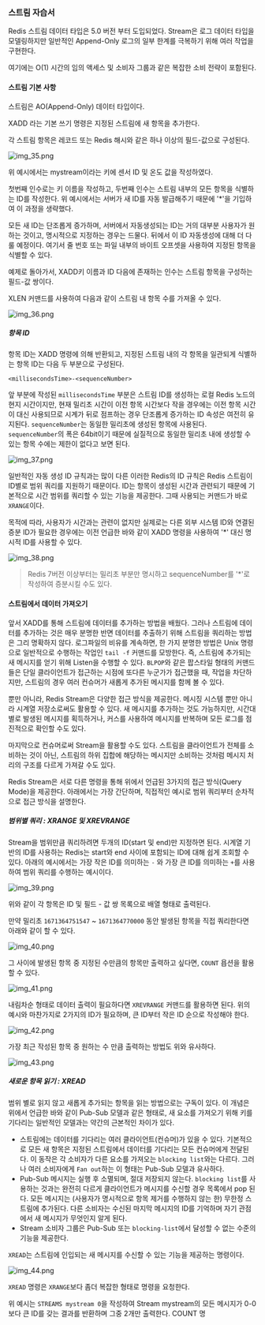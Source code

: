 ### 스트림 자습서

Redis 스트림 데이터 타입은 5.0 버전 부터 도입되었다.
Stream은 로그 데이터 타입을 모델링하지만 일반적인 Append-Only 로그의 일부 한계를 극복하기 위해 여러 작업을 구현한다.

여기에는 O(1) 시간의 임의 액세스 및 소비자 그룹과 같은 복잡한 소비 전략이 포함된다.

#### 스트림 기본 사항

스트림은 AO(Append-Only) 데이터 타입이다.

XADD 라는 기본 쓰기 명령은 지정된 스트림에 새 항목을 추가한다.

각 스트림 항목은 레코드 또는 Redis 해시와 같은 하나 이상의 필드-값으로 구성된다.

![img_35.png](img/img_35.png)

위 예시에서는 mystream이라는 키에 센서 ID 및 온도 값을 작성하였다.

첫번째 인수로는 키 이름을 작성하고, 두번째 인수는 스트림 내부의 모든 항목을 식별하는 ID를 작성한다.
위 예시에서는 서버가 새 ID를 자동 발급해주기 때문에 '*'을 기입하여 이 과정을 생략했다.

모든 새 ID는 단조롭게 증가하며, 서버에서 자동생성되는 ID는 거의 대부분 사용자가 원하는 것이고, 명시적으로 지정하는 경우는 드물다.
뒤에서 이 ID 자동생성에 대해 더 다룰 예정이다. 여기서 줄 번호 또는 파일 내부의 바이트 오프셋을 사용하여 지정된 항목을 식별할 수 있다.

예제로 돌아가서, XADD키 이름과 ID 다음에 존재하는 인수는 스트림 항목을 구성하는 필드-값 쌍이다.

XLEN 커맨드를 사용하여 다음과 같이 스트림 내 항목 수를 가져올 수 있다.

![img_36.png](img/img_36.png)

##### 항목 ID

항목 ID는 XADD 명령에 의해 반환되고, 지정된 스트림 내의 각 항목을 일관되게 식별하는 항목 ID는 다음 두 부분으로 구성된다.

```
<millisecondsTime>-<sequenceNumber>
```

앞 부분에 작성된 `millisecondsTime` 부분은 스트림 ID를 생성하는 로컬 Redis 노드의 현지 시간이지만, 현재 밀리초 시간이 이전 항목 시간보다 작을 경우에는 이전 항목 시간이 대신 사용되므로 시계가 뒤로 점프하는 경우 단조롭게 증가하는 ID 속성은 여전히 유지된다.
`sequenceNumber`는 동일한 밀리초에 생성된 항목에 사용된다. `sequenceNumber`의 폭은 64bit이기 때문에 실질적으로 동일한 밀리초 내에 생성할 수 있는 항목 수에는 제한이 없다고 보면 된다.

![img_37.png](img/img_37.png)

일반적인 자동 생성 ID 규칙과는 많이 다른 이러한 Redis의 ID 규칙은 Redis 스트림이 ID별로 범위 쿼리를 지원하기 때문이다.
ID는 항목이 생성된 시간과 관련되기 때문에 기본적으로 시간 범위를 쿼리할 수 있는 기능을 제공한다. 그때 사용되는 커맨드가 바로 `XRANGE`이다.

목적에 따라, 사용자가 시간과는 관련이 없지만 실제로는 다른 외부 시스템 ID와 연결된 증분 ID가 필요한 경우에는 이전 언급한 바와 같이
XADD 명령을 사용하여 '*' 대신 명시적 ID를 사용할 수 있다.

![img_38.png](img/img_38.png)

> Redis 7버전 이상부터는 밀리초 부분만 명시하고 sequenceNumber를 '*'로 작성하여 증분시킬 수도 있다.

#### 스트림에서 데이터 가져오기

앞서 XADD를 통해 스트림에 데이터를 추가하는 방법을 배웠다.
그러나 스트림에 데이터를 추가하는 것은 매우 분명한 반면 데이터를 추출하기 위해 스트림을 쿼리하는 방법은 그리 명확하지 않다.
로그파일의 비유를 계속하면, 한 가지 분명한 방법은 Unix 명령으로 일반적으로 수행하는 작업인 `tail -f` 커맨드를 모방한다.
즉, 스트림에 추가되는 새 메시지를 얻기 위해 Listen을 수행할 수 있다.
`BLPOP`와 같은 팝스타일 형태의 커맨드들은 단일 클라이언트가 접근하는 시점에 또다른 누군가가 접근했을 때, 작업을 차단하지만, 스트림의 경우 여러 컨슈머가 새롭게 추가된 메시지를 함께 볼 수 있다.

뿐만 아니라, Redis Stream은 다양한 접근 방식을 제공한다. 메시징 시스템 뿐만 아니라 시계열 저장소로써도 활용할 수 있다.
새 메시지를 추가하는 것도 가능하지만, 시간대 별로 발생된 메시지를 획득하거나, 커스를 사용하여 메시지를 반복하며 모든 로그를 점진적으로 확인할 수도 있다.

마지막으로 컨슈머로써 Stream을 활용할 수도 있다. 스트림을 클라이언트가 전체를 소비하는 것이 아닌, 스트림의 하위 집합에 해당하는 메시지만 소비하는 것처럼
메시지 처리의 구조를 다르게 가져갈 수도 있다.

Redis Stream은 서로 다른 명령을 통해 위에서 언급된 3가지의 접근 방식(Query Mode)을 제공한다.
아래에서는 가장 간단하며, 직접적인 예시로 범위 쿼리부터 순차적으로 접근 방식을 설명한다.

##### 범위별 쿼리 : XRANGE 및 XREVRANGE

Stream을 범위만큼 쿼리하려면 두개의 ID(start 및 end)만 지정하면 된다. 시계열 기반의 ID를 사용하는 Redis는 start와 end 사이에 포함되는 ID에 대해 쉽게 조회할 수 있다.
아래의 예시에서는 가장 작은 ID를 의미하는 `-` 와 가장 큰 ID를 의미하는 `+`를 사용하여 범위 쿼리를 수행하는 예시이다.

![img_39.png](img/img_39.png)

위와 같이 각 항목은 ID 및 필드 - 값 쌍 목록으로 배열 형태로 출력된다.

만약 밀리초 `1671364751547` ~ `1671364770000` 동안 발생된 항목을 직접 쿼리한다면 아래와 같이 할 수 있다.

![img_40.png](img/img_40.png)

그 사이에 발생된 항목 중 지정된 수만큼의 항목만 출력하고 싶다면, `COUNT` 욥션을 활용할 수 있다.

![img_41.png](img/img_41.png)

내림차순 형태로 데이터 출력이 필요하다면 `XREVRANGE` 커맨드를 활용하면 된다.
위의 예시와 마찬가지로 2가지의 ID가 필요하며, 큰 ID부터 작은 ID 순으로 작성해야 한다.

![img_42.png](img/img_42.png)

가장 최근 작성된 항목 중 원하는 수 만큼 출력하는 방법도 위와 유사하다.

![img_43.png](img/img_43.png)

##### 새로운 항목 읽기 : XREAD

범위 별로 읽지 않고 새롭게 추가되는 항목을 읽는 방법으로는 구독이 있다. 이 개념은 위에서 언급한 바와 같이 Pub-Sub 모델과 같은 형태로,
새 요소를 가져오기 위해 키를 기다리는 일반적인 모델과는 약간의 근본적인 차이가 있다.

- 스트림에는 데이터를 기다리는 여러 클라이언트(컨슈머)가 있을 수 있다. 기본적으로 모든 새 항목은 지정된 스트림에서 데이터를 기다리는 모든 컨슈머에게 전달된다.
  이 동작은 각 소비자가 다른 요소를 가져오는 `blocking list`와는 다르다. 그러나 여러 소비자에게 `Fan out`하는 이 형태는 Pub-Sub 모델과 유사하다.
- Pub-Sub 메시지는 실행 후 소멸되며, 절대 저장되지 않는다. `blocking list`를 사용하는 것과는 완전히 다르게 클라이언트가 메시지를 수신할 경우 목록에서 pop 된다.
  모든 메시지는 (사용자가 명시적으로 항목 제거를 수행하지 않는 한) 무한정 스트림에 추가된다. 다른 소비자는 수신된 마지막 메시지의 ID를 기억하며 자기 관점에서 새 메시지가 무엇인지 알게 된다.
- Stream 소비자 그룹은 Pub-Sub 또는 `blocking-list`에서 달성할 수 없는 수준의 기능을 제공한다.

`XREAD`는 스트림에 인입되는 새 메시지를 수신할 수 있는 기능을 제공하는 명령이다.

![img_44.png](img/img_44.png)

`XREAD` 명령은 `XRANGE`보다 좀더 복잡한 형태로 명령을 요청한다.

위 예시는 `STREAMS mystream 0`을 작성하여 Stream mystream의 모든 메시지가 0-0보다 큰 ID를 갖는 결과를 반환하며 그중 2개만 출력한다.
COUNT 명